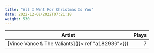 ```yaml
---
title: "All I Want For Christmas Is You"
date: 2022-12-08/2022T07:21:18
weight: 530
---
```




 Artist | Plays 
----- | -----:
[Vince Vance & The Valiants]({{< ref "a182936">}}) | 7
